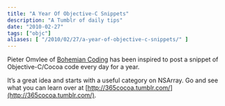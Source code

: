 ```yaml
---
title: "A Year Of Objective-C Snippets"
description: "A Tumblr of daily tips"
date: "2010-02-27"
tags: ["objc"]
aliases: [ "/2010/02/27/a-year-of-objective-c-snippets/" ]
---
```


Pieter Omvlee of [Bohemian Coding](http://www.bohemiancoding.com/) has been
inspired to post a snippet of Objective-C/Cocoa code every day for a year.

It’s a great idea and starts with a useful category on NSArray. Go and see what
you can learn over at
[http://365cocoa.tumblr.com/](http://365cocoa.tumblr.com/).
